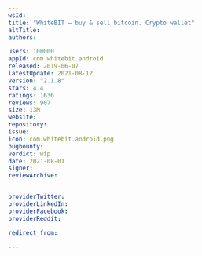 ```yaml
---
wsId: 
title: "WhiteBIT – buy & sell bitcoin. Crypto wallet"
altTitle: 
authors:

users: 100000
appId: com.whitebit.android
released: 2019-06-07
latestUpdate: 2021-08-12
version: "2.1.8"
stars: 4.4
ratings: 1636
reviews: 907
size: 13M
website: 
repository: 
issue: 
icon: com.whitebit.android.png
bugbounty: 
verdict: wip
date: 2021-08-01
signer: 
reviewArchive:


providerTwitter: 
providerLinkedIn: 
providerFacebook: 
providerReddit: 

redirect_from:

---
```



